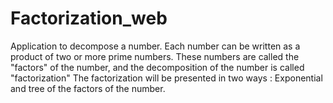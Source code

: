 # Factorization_web

Application to decompose a number.
Each number can be written as a product of two or more prime numbers.
These numbers are called the "factors" of the number,
and the decomposition of the number is called "factorization"
The factorization will be presented in two ways :
Exponential 
and tree of the factors of the number.
